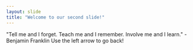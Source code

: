 ```yaml
---
layout: slide
title: "Welcome to our second slide!"
---
```

"Tell me and I forget. Teach me and I remember. Involve me and I learn." -Benjamin Franklin
Use the left arrow to go back!
